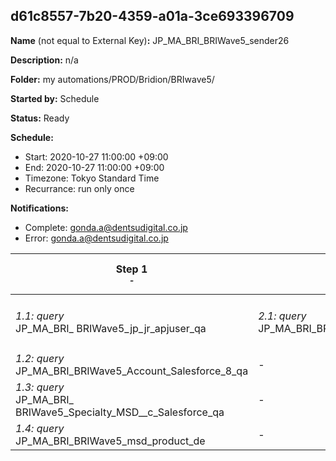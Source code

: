 ## d61c8557-7b20-4359-a01a-3ce693396709

**Name** (not equal to External Key)**:** JP_MA_BRI_BRIWave5_sender26

**Description:** n/a

**Folder:** my automations/PROD/Bridion/BRIwave5/

**Started by:** Schedule

**Status:** Ready

**Schedule:**

* Start: 2020-10-27 11:00:00 +09:00
* End: 2020-10-27 11:00:00 +09:00
* Timezone: Tokyo Standard Time
* Recurrance: run only once

**Notifications:**

* Complete: gonda.a@dentsudigital.co.jp
* Error: gonda.a@dentsudigital.co.jp

| Step 1<br>_<small>-</small>_ | Step 2<br>_<small>-</small>_ | Step 3<br>_<small>-</small>_ | Step 4<br>_<small>-</small>_ | Step 5<br>_<small>-</small>_ | Step 6<br>_<small>-</small>_ |
| --- | --- | --- | --- | --- | --- |
| _1.1: query_<br>JP_MA_BRI_ BRIWave5_jp_jr_apjuser_qa | _2.1: query_<br>JP_MA_BRI_BRIWave5_Welcome_TargetList_qa | _3.1: query_<br>JP_MA_BRI_BRIWave5_sender26_qa | _4.1: wait_<br>12:00 午後 | _5.1: emailSend_<br>JP_MA_BRI_BRIWave5_Sender26 | _6.1: query_<br>JP_MA_BRI_BRIWelcome_ExclusionMassMailList26_qa |
| _1.2: query_<br>JP_MA_BRI_BRIWave5_Account_Salesforce_8_qa | - | - | - | - | - |
| _1.3: query_<br>JP_MA_BRI_ BRIWave5_Specialty_MSD__c_Salesforce_qa | - | - | - | - | - |
| _1.4: query_<br>JP_MA_BRI_BRIWave5_msd_product_de | - | - | - | - | - |
